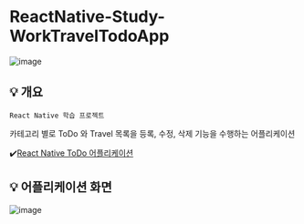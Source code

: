 ﻿# ReactNative-Study-WorkTravelTodoApp

![image](https://github.com/user-attachments/assets/c584fd7f-ede5-43cc-9426-675427288d82)

## 💡 개요

`React Native 학습 프로젝트`

카테고리 별로 ToDo 와 Travel 목록을 등록, 수정, 삭제 기능을 수행하는 어플리케이션
  
✔️[React Native ToDo 어플리케이션](https://hanstory33.tistory.com/313)

## 💡 어플리케이션 화면

![image](https://github.com/user-attachments/assets/9e2178ac-42a1-41ff-9892-1e45d7ace18a)



